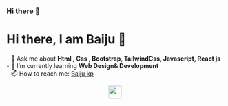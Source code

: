 ### Hi there 👋

<!--
**BaijuShanzz/BaijuShanzz** is a ✨ _special_ ✨ repository because its `README.md` (this file) appears on your GitHub profile.

Here are some ideas to get you started:

- 🔭 I’m currently working on ...
- 🌱 I’m currently learning ...
- 👯 I’m looking to collaborate on ...
- 🤔 I’m looking for help with ...
- 💬 Ask me about ...
- 📫 How to reach me: ...
- 😄 Pronouns: ...
- ⚡ Fun fact: ...
-->


<h1>Hi there, I am Baiju 👋</h1>
- 💬 Ask me about <strong>Html , Css , Bootstrap, TailwindCss, Javascript, React js</strong><br>
- 🌱 I’m currently learning <strong>Web Design& Development</strong><br>
- 📫 How to reach me: <a href="https://www.linkedin.com/in/baiju-kp-b8a87b21a/" target="_blank">Baiju kp</a><br>


<p align="center">
<a href="https://www.linkedin.com/in/baiju-kp-b8a87b21a/" target="_blank"><img src="https://cdn.jsdelivr.net/npm/simple-icons@3.13.0/icons/linkedin.svg" height="30" widdth="30"></a>
</p>
